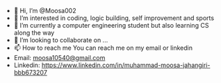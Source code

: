- 👋 Hi, I’m @Moosa002
- 👀 I’m interested in coding, logic building, self improvement and sports
- 🌱 I’m currently a computer engineering student but also learning CS along the way
- 💞️ I’m looking to collaborate on ...
- 📫 How to reach me You can reach me on my email or linkedin
- Email: moosa10540@gmail.com
- Linkedin: https://www.linkedin.com/in/muhammad-moosa-jahangiri-bbb673207

<!---
Moosa002/Moosa002 is a ✨ special ✨ repository because its `README.md` (this file) appears on your GitHub profile.
You can click the Preview link to take a look at your changes.
--->
